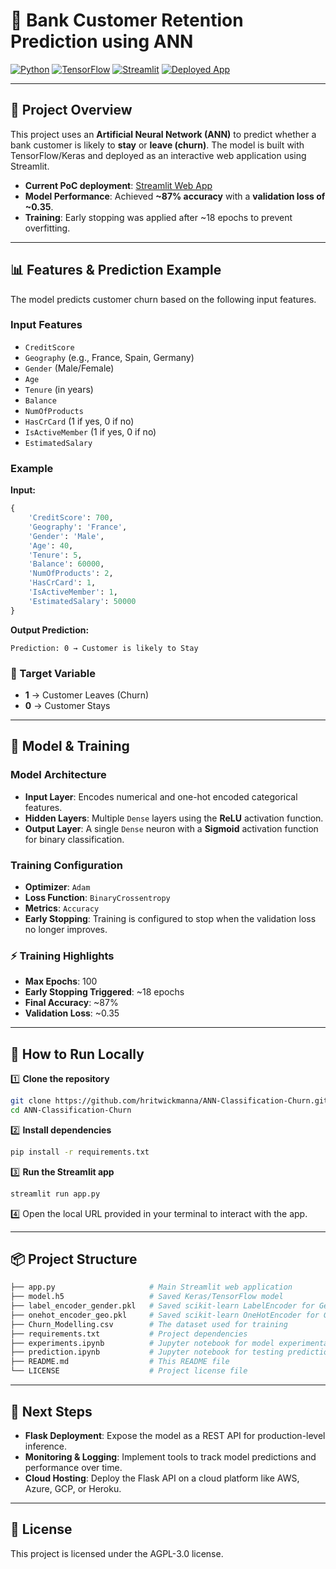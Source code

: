 # 🏦 Bank Customer Retention Prediction using ANN

[![Python](https://img.shields.io/badge/Python-3.10%2B-blue.svg?logo=python&logoColor=white)](https://www.python.org/)
[![TensorFlow](https://img.shields.io/badge/TensorFlow-2.x-orange.svg?logo=tensorflow&logoColor=white)](https://www.tensorflow.org/)
[![Streamlit](https://img.shields.io/badge/Streamlit-1.x-FF4B4B.svg?logo=streamlit&logoColor=white)](https://streamlit.io/)
[![Deployed App](https://img.shields.io/badge/Live%20Demo-Streamlit-brightgreen?logo=streamlit)](https://ann-classification-churn-hritwick.streamlit.app/)

---

## 📌 Project Overview

This project uses an **Artificial Neural Network (ANN)** to predict whether a bank customer is likely to **stay** or **leave (churn)**. The model is built with TensorFlow/Keras and deployed as an interactive web application using Streamlit.

-   **Current PoC deployment**: [Streamlit Web App](https://ann-classification-churn-hritwick.streamlit.app/)
-   **Model Performance**: Achieved **~87% accuracy** with a **validation loss of ~0.35**.
-   **Training**: Early stopping was applied after ~18 epochs to prevent overfitting.

---

## 📊 Features & Prediction Example

The model predicts customer churn based on the following input features.

### Input Features

-   `CreditScore`
-   `Geography` (e.g., France, Spain, Germany)
-   `Gender` (Male/Female)
-   `Age`
-   `Tenure` (in years)
-   `Balance`
-   `NumOfProducts`
-   `HasCrCard` (1 if yes, 0 if no)
-   `IsActiveMember` (1 if yes, 0 if no)
-   `EstimatedSalary`

### Example

**Input:**
```python
{
    'CreditScore': 700,
    'Geography': 'France',
    'Gender': 'Male',
    'Age': 40,
    'Tenure': 5,
    'Balance': 60000,
    'NumOfProducts': 2,
    'HasCrCard': 1,
    'IsActiveMember': 1,
    'EstimatedSalary': 50000
}
```

**Output Prediction:**
```
Prediction: 0 → Customer is likely to Stay
```

### 🎯 Target Variable

-   **1** → Customer Leaves (Churn)
-   **0** → Customer Stays

---

## 🧠 Model & Training

### Model Architecture

-   **Input Layer**: Encodes numerical and one-hot encoded categorical features.
-   **Hidden Layers**: Multiple `Dense` layers using the **ReLU** activation function.
-   **Output Layer**: A single `Dense` neuron with a **Sigmoid** activation function for binary classification.

### Training Configuration

-   **Optimizer**: `Adam`
-   **Loss Function**: `BinaryCrossentropy`
-   **Metrics**: `Accuracy`
-   **Early Stopping**: Training is configured to stop when the validation loss no longer improves.

### ⚡ Training Highlights

-   **Max Epochs**: 100
-   **Early Stopping Triggered**: ~18 epochs
-   **Final Accuracy**: ~87%
-   **Validation Loss**: ~0.35

---

## 🚀 How to Run Locally

1️⃣ **Clone the repository**
```bash
git clone https://github.com/hritwickmanna/ANN-Classification-Churn.git
cd ANN-Classification-Churn
```

2️⃣ **Install dependencies**
```bash
pip install -r requirements.txt
```

3️⃣ **Run the Streamlit app**
```bash
streamlit run app.py
```
4️⃣ Open the local URL provided in your terminal to interact with the app.

---

## 📦 Project Structure

```graphql
├── app.py                     # Main Streamlit web application
├── model.h5                   # Saved Keras/TensorFlow model
├── label_encoder_gender.pkl   # Saved scikit-learn LabelEncoder for Gender
├── onehot_encoder_geo.pkl     # Saved scikit-learn OneHotEncoder for Geography
├── Churn_Modelling.csv        # The dataset used for training
├── requirements.txt           # Project dependencies
├── experiments.ipynb          # Jupyter notebook for model experimentation
├── prediction.ipynb           # Jupyter notebook for testing predictions
├── README.md                  # This README file
└── LICENSE                    # Project license file
```

---

## 📌 Next Steps

-   **Flask Deployment**: Expose the model as a REST API for production-level inference.
-   **Monitoring & Logging**: Implement tools to track model predictions and performance over time.
-   **Cloud Hosting**: Deploy the Flask API on a cloud platform like AWS, Azure, GCP, or Heroku.

---

## 📜 License

This project is licensed under the AGPL-3.0 license.

